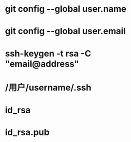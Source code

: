 # git config --global user.name

# git config --global user.email



# ssh-keygen -t rsa -C "email@address"





# /用户/username/.ssh

# id_rsa

# id_rsa.pub



